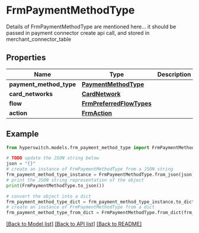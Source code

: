 # FrmPaymentMethodType

Details of FrmPaymentMethodType are mentioned here... it should be passed in payment connector create api call, and stored in merchant_connector_table

## Properties

Name | Type | Description | Notes
------------ | ------------- | ------------- | -------------
**payment_method_type** | [**PaymentMethodType**](PaymentMethodType.md) |  | 
**card_networks** | [**CardNetwork**](CardNetwork.md) |  | 
**flow** | [**FrmPreferredFlowTypes**](FrmPreferredFlowTypes.md) |  | 
**action** | [**FrmAction**](FrmAction.md) |  | 

## Example

```python
from hyperswitch.models.frm_payment_method_type import FrmPaymentMethodType

# TODO update the JSON string below
json = "{}"
# create an instance of FrmPaymentMethodType from a JSON string
frm_payment_method_type_instance = FrmPaymentMethodType.from_json(json)
# print the JSON string representation of the object
print(FrmPaymentMethodType.to_json())

# convert the object into a dict
frm_payment_method_type_dict = frm_payment_method_type_instance.to_dict()
# create an instance of FrmPaymentMethodType from a dict
frm_payment_method_type_from_dict = FrmPaymentMethodType.from_dict(frm_payment_method_type_dict)
```
[[Back to Model list]](../README.md#documentation-for-models) [[Back to API list]](../README.md#documentation-for-api-endpoints) [[Back to README]](../README.md)


